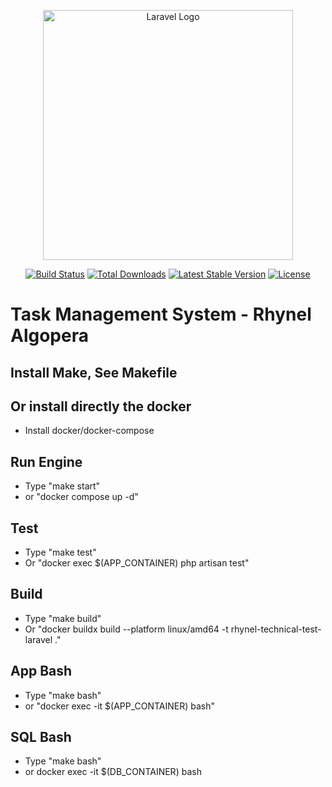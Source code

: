 <p align="center"><a href="https://laravel.com" target="_blank"><img src="https://raw.githubusercontent.com/laravel/art/master/logo-lockup/5%20SVG/2%20CMYK/1%20Full%20Color/laravel-logolockup-cmyk-red.svg" width="400" alt="Laravel Logo"></a></p>

<p align="center">
<a href="https://github.com/laravel/framework/actions"><img src="https://github.com/laravel/framework/workflows/tests/badge.svg" alt="Build Status"></a>
<a href="https://packagist.org/packages/laravel/framework"><img src="https://img.shields.io/packagist/dt/laravel/framework" alt="Total Downloads"></a>
<a href="https://packagist.org/packages/laravel/framework"><img src="https://img.shields.io/packagist/v/laravel/framework" alt="Latest Stable Version"></a>
<a href="https://packagist.org/packages/laravel/framework"><img src="https://img.shields.io/packagist/l/laravel/framework" alt="License"></a>
</p>

# Task Management System - Rhynel Algopera
## Install Make, See Makefile
## Or install directly the docker
- Install docker/docker-compose

## Run Engine
- Type "make start"
- or "docker compose up -d"

## Test
- Type "make test" 
- Or "docker exec $(APP_CONTAINER) php artisan test"

## Build
- Type "make build" 
- Or "docker buildx build --platform linux/amd64 -t rhynel-technical-test-laravel ."

## App Bash
- Type "make bash"
- or "docker exec -it $(APP_CONTAINER) bash"

## SQL Bash
- Type "make bash"
- or docker exec -it $(DB_CONTAINER) bash
